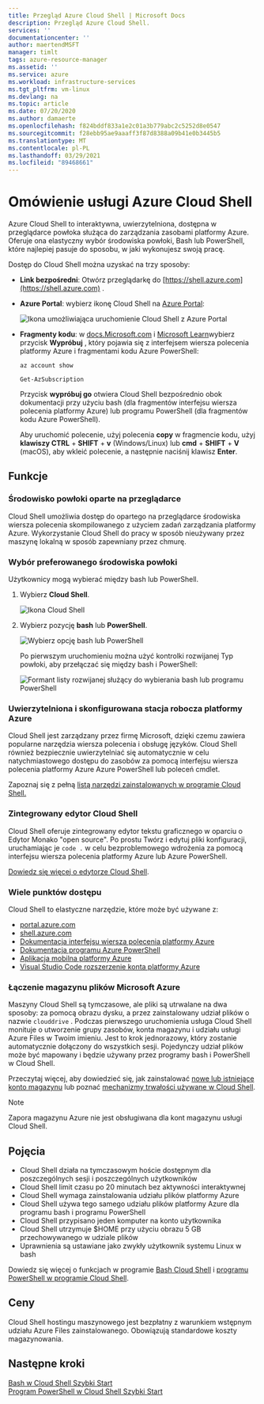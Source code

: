 ```yaml
---
title: Przegląd Azure Cloud Shell | Microsoft Docs
description: Przegląd Azure Cloud Shell.
services: ''
documentationcenter: ''
author: maertendMSFT
manager: timlt
tags: azure-resource-manager
ms.assetid: ''
ms.service: azure
ms.workload: infrastructure-services
ms.tgt_pltfrm: vm-linux
ms.devlang: na
ms.topic: article
ms.date: 07/20/2020
ms.author: damaerte
ms.openlocfilehash: f824bddf833a1e2c01a3b779abc2c5252d8e0547
ms.sourcegitcommit: f28ebb95ae9aaaff3f87d8388a09b41e0b3445b5
ms.translationtype: MT
ms.contentlocale: pl-PL
ms.lasthandoff: 03/29/2021
ms.locfileid: "89468661"
---
```

# <a name="overview-of-azure-cloud-shell"></a>Omówienie usługi Azure Cloud Shell

Azure Cloud Shell to interaktywna, uwierzytelniona, dostępna w przeglądarce powłoka służąca do zarządzania zasobami platformy Azure. Oferuje ona elastyczny wybór środowiska powłoki, Bash lub PowerShell, które najlepiej pasuje do sposobu, w jaki wykonujesz swoją pracę.

Dostęp do Cloud Shell można uzyskać na trzy sposoby:

- **Link bezpośredni**: Otwórz przeglądarkę do [https://shell.azure.com](https://shell.azure.com) .

- **Azure Portal**: wybierz ikonę Cloud Shell na [Azure Portal](https://portal.azure.com):

    ![Ikona umożliwiająca uruchomienie Cloud Shell z Azure Portal](media/overview/portal-launch-icon.png)

- **Fragmenty kodu**: w [docs.Microsoft.com]() i [Microsoft Learn](/learn/)wybierz przycisk **Wypróbuj** , który pojawia się z interfejsem wiersza polecenia platformy Azure i fragmentami kodu Azure PowerShell:

    ```azurecli-interactive
    az account show
    ```

    ```azurepowershell-interactive
    Get-AzSubscription
    ```

    Przycisk **wypróbuj go** otwiera Cloud Shell bezpośrednio obok dokumentacji przy użyciu bash (dla fragmentów interfejsu wiersza polecenia platformy Azure) lub programu PowerShell (dla fragmentów kodu Azure PowerShell).

    Aby uruchomić polecenie, użyj polecenia **copy** w fragmencie kodu, użyj **klawiszy CTRL** + **SHIFT** + **v** (Windows/Linux) lub **cmd** + **SHIFT** + **V** (macOS), aby wkleić polecenie, a następnie naciśnij klawisz **Enter**.

## <a name="features"></a>Funkcje

### <a name="browser-based-shell-experience"></a>Środowisko powłoki oparte na przeglądarce

Cloud Shell umożliwia dostęp do opartego na przeglądarce środowiska wiersza polecenia skompilowanego z użyciem zadań zarządzania platformy Azure. Wykorzystanie Cloud Shell do pracy w sposób nieużywany przez maszynę lokalną w sposób zapewniany przez chmurę.

### <a name="choice-of-preferred-shell-experience"></a>Wybór preferowanego środowiska powłoki

Użytkownicy mogą wybierać między bash lub PowerShell.

1. Wybierz **Cloud Shell**.

    ![Ikona Cloud Shell](media/overview/overview-cloudshell-icon.png)

2. Wybierz pozycję **bash** lub **PowerShell**.

    ![Wybierz opcję bash lub PowerShell](media/overview/overview-choices.png)

    Po pierwszym uruchomieniu można użyć kontrolki rozwijanej Typ powłoki, aby przełączać się między bash i PowerShell:

    ![Formant listy rozwijanej służący do wybierania bash lub programu PowerShell](media/overview/select-shell-drop-down.png)

### <a name="authenticated-and-configured-azure-workstation"></a>Uwierzytelniona i skonfigurowana stacja robocza platformy Azure

Cloud Shell jest zarządzany przez firmę Microsoft, dzięki czemu zawiera popularne narzędzia wiersza polecenia i obsługę języków. Cloud Shell również bezpiecznie uwierzytelniać się automatycznie w celu natychmiastowego dostępu do zasobów za pomocą interfejsu wiersza polecenia platformy Azure Azure PowerShell lub poleceń cmdlet.

Zapoznaj się z pełną [listą narzędzi zainstalowanych w programie Cloud Shell.](features.md#tools)

### <a name="integrated-cloud-shell-editor"></a>Zintegrowany edytor Cloud Shell

Cloud Shell oferuje zintegrowany edytor tekstu graficznego w oparciu o Edytor Monako "open source". Po prostu Twórz i edytuj pliki konfiguracji, uruchamiając je `code .` w celu bezproblemowego wdrożenia za pomocą interfejsu wiersza polecenia platformy Azure lub Azure PowerShell.

[Dowiedz się więcej o edytorze Cloud Shell](using-cloud-shell-editor.md).

### <a name="multiple-access-points"></a>Wiele punktów dostępu

Cloud Shell to elastyczne narzędzie, które może być używane z:

* [portal.azure.com](https://portal.azure.com)
* [shell.azure.com](https://shell.azure.com)
* [Dokumentacja interfejsu wiersza polecenia platformy Azure](/cli/azure)
* [Dokumentacja programu Azure PowerShell](/powershell/azure/)
* [Aplikacja mobilna platformy Azure](https://azure.microsoft.com/features/azure-portal/mobile-app/)
* [Visual Studio Code rozszerzenie konta platformy Azure](https://marketplace.visualstudio.com/items?itemName=ms-vscode.azure-account)

### <a name="connect-your-microsoft-azure-files-storage"></a>Łączenie magazynu plików Microsoft Azure

Maszyny Cloud Shell są tymczasowe, ale pliki są utrwalane na dwa sposoby: za pomocą obrazu dysku, a przez zainstalowany udział plików o nazwie `clouddrive` . Podczas pierwszego uruchomienia usługa Cloud Shell monituje o utworzenie grupy zasobów, konta magazynu i udziału usługi Azure Files w Twoim imieniu. Jest to krok jednorazowy, który zostanie automatycznie dołączony do wszystkich sesji. Pojedynczy udział plików może być mapowany i będzie używany przez programy bash i PowerShell w Cloud Shell.

Przeczytaj więcej, aby dowiedzieć się, jak zainstalować [nowe lub istniejące konto magazynu](persisting-shell-storage.md) lub poznać [mechanizmy trwałości używane w Cloud Shell](persisting-shell-storage.md#how-cloud-shell-storage-works).

> [!NOTE]
> Zapora magazynu Azure nie jest obsługiwana dla kont magazynu usługi Cloud Shell.

## <a name="concepts"></a>Pojęcia

* Cloud Shell działa na tymczasowym hoście dostępnym dla poszczególnych sesji i poszczególnych użytkowników
* Cloud Shell limit czasu po 20 minutach bez aktywności interaktywnej
* Cloud Shell wymaga zainstalowania udziału plików platformy Azure
* Cloud Shell używa tego samego udziału plików platformy Azure dla programu bash i programu PowerShell
* Cloud Shell przypisano jeden komputer na konto użytkownika
* Cloud Shell utrzymuje $HOME przy użyciu obrazu 5 GB przechowywanego w udziale plików
* Uprawnienia są ustawiane jako zwykły użytkownik systemu Linux w bash

Dowiedz się więcej o funkcjach w programie [Bash Cloud Shell](features.md) i [programu PowerShell w programie Cloud Shell](./features.md).

## <a name="pricing"></a>Ceny

Cloud Shell hostingu maszynowego jest bezpłatny z warunkiem wstępnym udziału Azure Files zainstalowanego. Obowiązują standardowe koszty magazynowania.

## <a name="next-steps"></a>Następne kroki

[Bash w Cloud Shell Szybki Start](quickstart.md) <br>
[Program PowerShell w Cloud Shell Szybki Start](quickstart-powershell.md)